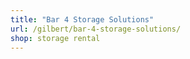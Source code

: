 ```yaml
---
title: "Bar 4 Storage Solutions"
url: /gilbert/bar-4-storage-solutions/
shop: storage rental
---
```

